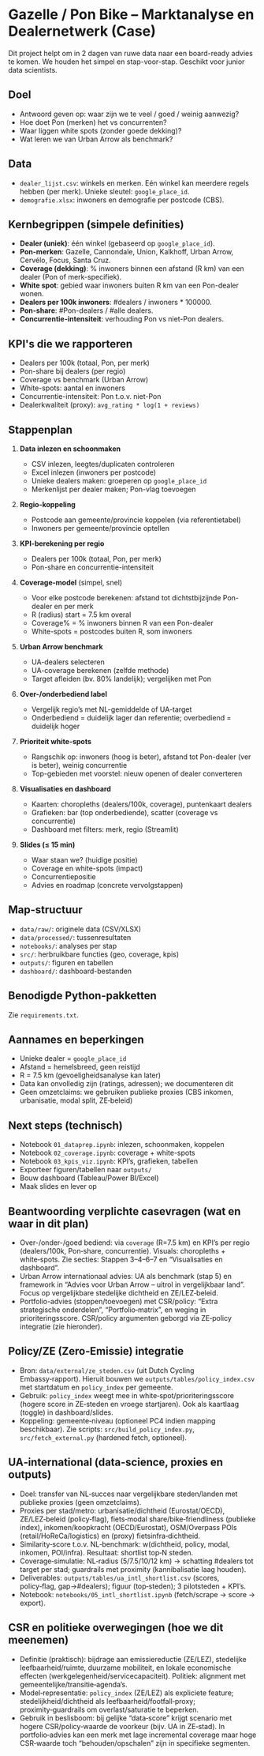 # Gazelle / Pon Bike – Marktanalyse en Dealernetwerk (Case)

Dit project helpt om in 2 dagen van ruwe data naar een board-ready advies te komen. We houden het simpel en stap-voor-stap. Geschikt voor junior data scientists.

## Doel
- Antwoord geven op: waar zijn we te veel / goed / weinig aanwezig?
- Hoe doet Pon (merken) het vs concurrenten?
- Waar liggen white spots (zonder goede dekking)?
- Wat leren we van Urban Arrow als benchmark?

## Data
- `dealer_lijst.csv`: winkels en merken. Eén winkel kan meerdere regels hebben (per merk). Unieke sleutel: `google_place_id`.
- `demografie.xlsx`: inwoners en demografie per postcode (CBS).

## Kernbegrippen (simpele definities)
- **Dealer (uniek)**: één winkel (gebaseerd op `google_place_id`).
- **Pon-merken**: Gazelle, Cannondale, Union, Kalkhoff, Urban Arrow, Cervélo, Focus, Santa Cruz.
- **Coverage (dekking)**: % inwoners binnen een afstand (R km) van een dealer (Pon of merk-specifiek).
- **White spot**: gebied waar inwoners buiten R km van een Pon-dealer wonen.
- **Dealers per 100k inwoners**: #dealers / inwoners * 100000.
- **Pon-share**: #Pon-dealers / #alle dealers.
- **Concurrentie-intensiteit**: verhouding Pon vs niet-Pon dealers.

## KPI's die we rapporteren
- Dealers per 100k (totaal, Pon, per merk)
- Pon-share bij dealers (per regio)
- Coverage vs benchmark (Urban Arrow)
- White-spots: aantal en inwoners
- Concurrentie-intensiteit: Pon t.o.v. niet-Pon
 - Dealerkwaliteit (proxy): `avg_rating * log(1 + reviews)`

## Stappenplan
1) **Data inlezen en schoonmaken**
   - CSV inlezen, leegtes/duplicaten controleren
   - Excel inlezen (inwoners per postcode)
   - Unieke dealers maken: groeperen op `google_place_id`
   - Merkenlijst per dealer maken; Pon-vlag toevoegen

2) **Regio-koppeling**
   - Postcode aan gemeente/provincie koppelen (via referentietabel)
   - Inwoners per gemeente/provincie optellen

3) **KPI-berekening per regio**
   - Dealers per 100k (totaal, Pon, per merk)
   - Pon-share en concurrentie-intensiteit

4) **Coverage-model** (simpel, snel)
   - Voor elke postcode berekenen: afstand tot dichtstbijzijnde Pon-dealer en per merk
   - R (radius) start = 7.5 km overal
   - Coverage% = % inwoners binnen R van een Pon-dealer
   - White-spots = postcodes buiten R, som inwoners

5) **Urban Arrow benchmark**
   - UA-dealers selecteren
   - UA-coverage berekenen (zelfde methode)
   - Target afleiden (bv. 80% landelijk); vergelijken met Pon

6) **Over-/onderbediend label**
   - Vergelijk regio’s met NL-gemiddelde of UA-target
   - Onderbediend = duidelijk lager dan referentie; overbediend = duidelijk hoger

7) **Prioriteit white-spots**
   - Rangschik op: inwoners (hoog is beter), afstand tot Pon-dealer (ver is beter), weinig concurrentie
   - Top-gebieden met voorstel: nieuw openen of dealer converteren

8) **Visualisaties en dashboard**
   - Kaarten: choropleths (dealers/100k, coverage), puntenkaart dealers
   - Grafieken: bar (top onderbediende), scatter (coverage vs concurrentie)
   - Dashboard met filters: merk, regio (Streamlit)

9) **Slides (≤ 15 min)**
   - Waar staan we? (huidige positie)
   - Coverage en white-spots (impact)
   - Concurrentiepositie
   - Advies en roadmap (concrete vervolgstappen)

## Map-structuur
- `data/raw/`: originele data (CSV/XLSX)
- `data/processed/`: tussenresultaten
- `notebooks/`: analyses per stap
- `src/`: herbruikbare functies (geo, coverage, kpis)
- `outputs/`: figuren en tabellen
- `dashboard/`: dashboard-bestanden

## Benodigde Python-pakketten
Zie `requirements.txt`.

## Aannames en beperkingen
- Unieke dealer = `google_place_id`
- Afstand = hemelsbreed, geen reistijd
- R = 7.5 km (gevoeligheidsanalyse kan later)
- Data kan onvolledig zijn (ratings, adressen); we documenteren dit
 - Geen omzetclaims: we gebruiken publieke proxies (CBS inkomen, urbanisatie, modal split, ZE‑beleid)

## Next steps (technisch)
- Notebook `01_dataprep.ipynb`: inlezen, schoonmaken, koppelen
- Notebook `02_coverage.ipynb`: coverage + white-spots
- Notebook `03_kpis_viz.ipynb`: KPI’s, grafieken, tabellen
- Exporteer figuren/tabellen naar `outputs/`
- Bouw dashboard (Tableau/Power BI/Excel)
- Maak slides en lever op

## Beantwoording verplichte casevragen (wat en waar in dit plan)

- Over-/onder-/goed bediend: via `coverage` (R=7.5 km) en KPI’s per regio (dealers/100k, Pon‑share, concurrentie). Visuals: choropleths + white‑spots. Zie secties: Stappen 3–4–6–7 en “Visualisaties en dashboard”.
- Urban Arrow internationaal advies: UA als benchmark (stap 5) en framework in “Advies voor Urban Arrow – uitrol in vergelijkbaar land”. Focus op vergelijkbare stedelijke dichtheid en ZE/LEZ‑beleid.
- Portfolio-advies (stoppen/toevoegen) met CSR/policy: “Extra strategische onderdelen”, “Portfolio‑matrix”, en weging in prioriteringsscore. CSR/policy argumenten geborgd via ZE‑policy integratie (zie hieronder).

## Policy/ZE (Zero‑Emissie) integratie

- Bron: `data/external/ze_steden.csv` (uit Dutch Cycling Embassy‑rapport). Hieruit bouwen we `outputs/tables/policy_index.csv` met startdatum en `policy_index` per gemeente.
- Gebruik: `policy_index` weegt mee in white‑spot/prioriteringsscore (hogere score in ZE‑steden en vroege startjaren). Ook als kaartlaag (toggle) in dashboard/slides.
- Koppeling: gemeente‑niveau (optioneel PC4 indien mapping beschikbaar). Zie scripts: `src/build_policy_index.py`, `src/fetch_external.py` (hardened fetch, optioneel).

## UA‑international (data‑science, proxies en outputs)

- Doel: transfer van NL‑succes naar vergelijkbare steden/landen met publieke proxies (geen omzetclaims).
- Proxies per stad/metro: urbanisatie/dichtheid (Eurostat/OECD), ZE/LEZ‑beleid (policy‑flag), fiets‑modal share/bike‑friendliness (publieke index), inkomen/koopkracht (OECD/Eurostat), OSM/Overpass POIs (retail/HoReCa/logistics) en (proxy) fietsinfra‑dichtheid.
- Similarity‑score t.o.v. NL‑benchmark: w(dichtheid, policy, modal, inkomen, POI/infra). Resultaat: shortlist top‑N steden.
- Coverage‑simulatie: NL‑radius (5/7.5/10/12 km) → schatting #dealers tot target per stad; guardrails met proximity (kannibalisatie laag houden).
- Deliverables: `outputs/tables/ua_intl_shortlist.csv` (scores, policy‑flag, gap→#dealers); figuur (top‑steden); 3 pilotsteden + KPI’s.
- Notebook: `notebooks/05_intl_shortlist.ipynb` (fetch/scrape → score → export). 

## CSR en politieke overwegingen (hoe we dit meenemen)

- Definitie (praktisch): bijdrage aan emissiereductie (ZE/LEZ), stedelijke leefbaarheid/ruimte, duurzame mobiliteit, en lokale economische effecten (werkgelegenheid/servicecapaciteit). Politiek: alignment met gemeentelijke/transitie‑agenda’s.
- Model‑representatie: `policy_index` (ZE/LEZ) als expliciete feature; stedelijkheid/dichtheid als leefbaarheid/footfall‑proxy; proximity‑guardrails om overlast/saturatie te beperken.
- Gebruik in beslisboom: bij gelijke “data‑score” krijgt scenario met hogere CSR/policy‑waarde de voorkeur (bijv. UA in ZE‑stad). In portfolio‑advies kan een merk met lage incremental coverage maar hoge CSR‑waarde toch “behouden/opschalen” zijn in specifieke segmenten.
